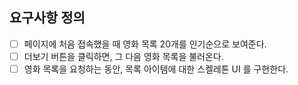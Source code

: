 ## 요구사항 정의

- [ ] 페이지에 처음 접속했을 때 영화 목록 20개를 인기순으로 보여준다.
- [ ] 더보기 버튼을 클릭하면, 그 다음 영화 목록을 불러온다.
- [ ] 영화 목록을 요청하는 동안, 목록 아이템에 대한 스켈레톤 UI 를 구현한다.
